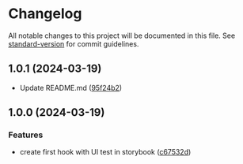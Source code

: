 # Changelog

All notable changes to this project will be documented in this file. See [standard-version](https://github.com/conventional-changelog/standard-version) for commit guidelines.

## 1.0.1 (2024-03-19)

* Update README.md ([95f24b2](https://github.com/MCesarczyk/react-hooks/commit/95f24b2ec0b7a97ec10ff5562ef072d741d2143a))

## 1.0.0 (2024-03-19)


### Features

* create first hook with UI test in storybook ([c67532d](https://github.com/MCesarczyk/react-hooks/commit/c67532d904284bdfa1630b6aac194ca841961888))
